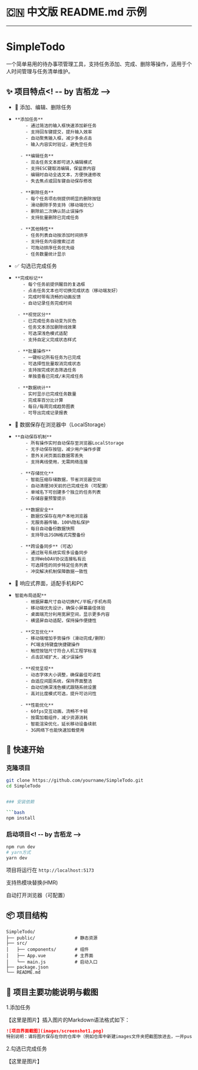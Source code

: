 # 🇨🇳 中文版 README.md 示例

------

# SimpleTodo

一个简单易用的待办事项管理工具，支持任务添加、完成、删除等操作，适用于个人时间管理与任务清单维护。

## ✨ 项目特点<! -- by 吉栢龙 -->

- 📝 添加、编辑、删除任务

- ```
  **添加任务**
      - 通过简洁的输入框快速添加新任务
      - 支持回车键提交，提升输入效率
      - 自动聚焦输入框，减少多余点击
      - 输入内容实时验证，避免空任务
    
    - **编辑任务**
      - 双击任务文本即可进入编辑模式
      - 支持ESC键取消编辑，保留原内容
      - 编辑时自动全选文本，方便快速修改
      - 失去焦点或回车键自动保存修改
    
    - **删除任务**
      - 每个任务项右侧提供明显的删除按钮
      - 滑动删除手势支持（移动端优化）
      - 删除前二次确认防止误操作
      - 支持批量删除已完成任务
    
    - **其他特性**
      - 任务列表自动按添加时间排序
      - 支持任务内容搜索过滤
      - 可拖动排序任务优先级
      - 任务数量统计显示
  ```

- ✅ 勾选已完成任务

- ```
  **完成标记**
     - 每个任务前提供醒目的复选框
     - 点击任务文本也可切换完成状态（移动端友好）
     - 完成时带有流畅的动画反馈
     - 自动记录任务完成时间
    
   - **视觉区分**
     - 已完成任务自动变为灰色
     - 任务文本添加删除线效果
     - 可选深浅色模式适配
     - 支持自定义完成状态样式
    
   - **批量操作**
     - 一键标记所有任务为已完成
     - 可选择性批量取消完成状态
     - 支持按完成状态筛选任务
     - 单独查看已完成/未完成任务
    
   - **数据统计**
     - 实时显示已完成任务数量
     - 完成率百分比计算
     - 每日/每周完成趋势图表
     - 可导出完成记录报表
  ```

- 💾 数据保存在浏览器中（LocalStorage）

- ```
  **自动保存机制**
      - 所有操作实时自动保存至浏览器LocalStorage
      - 无手动保存按钮，减少用户操作步骤
      - 意外关闭页面后数据零丢失
      - 支持离线使用，无需网络连接
  
    - **存储优化**
      - 智能压缩存储数据，节省浏览器空间
      - 自动清理30天前的已完成任务（可配置）
      - 单域名下可创建多个独立的任务列表
      - 存储容量预警提示
  
    - **数据安全**
      - 数据仅保存在用户本地浏览器
      - 无服务器传输，100%隐私保护
      - 每日自动备份数据快照
      - 支持导出JSON格式完整备份
  
    - **跨设备同步**（可选）
      - 通过账号系统实现多设备同步
      - 支持WebDAV协议连接私有云
      - 可选择性的同步特定任务列表
      - 冲突解决机制保障数据一致性
  ```

- 🎨 响应式界面，适配手机和PC

- ```
  智能布局适配**
      - 根据屏幕尺寸自动切换PC/平板/手机布局
      - 移动端优先设计，确保小屏幕最佳体验
      - 桌面端充分利用宽屏空间，显示更多内容
      - 横竖屏自动适配，保持操作便捷性
  
    - **交互优化**
      - 移动端增加手势操作（滑动完成/删除）
      - PC端支持键盘快捷键操作
      - 触控按钮尺寸符合人机工程学标准
      - 点击区域扩大，减少误操作
  
    - **视觉呈现**
      - 动态字体大小调整，确保最佳可读性
      - 自适应间距系统，保持界面整洁
      - 自动切换深浅色模式跟随系统设置
      - 高对比度模式可选，提升可访问性
  
    - **性能优化**
      - 60fps交互动画，流畅不卡顿
      - 按需加载组件，减少资源消耗
      - 智能渲染优化，延长移动设备续航
      - 3G网络下也能快速加载使用
  ```

## 🚀 快速开始

### 克隆项目

~~~bash
git clone https://github.com/yourname/SimpleTodo.git
cd SimpleTodo


### 安装依赖

```bash
npm install
~~~

### 启动项目<! -- by 吉栢龙 -->

```bash
npm run dev
# yarn方式
yarn dev
```

项目将运行在 `http://localhost:5173`

支持热模块替换(HMR)

自动打开浏览器（可配置）

## 📦 项目结构

```
SimpleTodo/
├── public/               # 静态资源
├── src/
│   ├── components/       # 组件
│   ├── App.vue           # 主界面
│   └── main.js           # 启动入口
├── package.json
└── README.md
```

## 📮 项目主要功能说明与截图

1.添加任务

【这里是图片】插入图片的Markdown语法格式如下：

```markdown
![项目界面截图](images/screenshot1.png)
特别说明：请将图片保存在你的仓库中（例如仓库中新建images文件夹把截图放进去，一并push到Github上）
```

2.勾选已完成任务

【这里是图片】